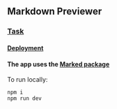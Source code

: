 ## Markdown Previewer

### [Task](task.md)

#### [Deployment](https://ek8-fcc-markdown-previewer.netlify.app/)

#### The app uses the [Marked package](https://www.npmjs.com/package/marked)

To run locally:

    npm i
    npm run dev
